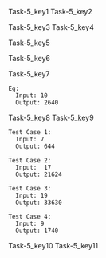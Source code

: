 Task-5_key1
Task-5_key2


Task-5_key3
Task-5_key4


Task-5_key5


Task-5_key6


Task-5_key7


```
Eg:
  Input: 10
  Output: 2640
```
Task-5_key8
Task-5_key9
```
Test Case 1:
  Input: 7
  Output: 644
```
```
Test Case 2:
  Input:  17
  Output: 21624
```
```
Test Case 3:
  Input: 19
  Output: 33630
```
```
Test Case 4:
  Input: 9
  Output: 1740
```
Task-5_key10
Task-5_key11
